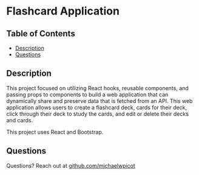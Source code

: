 # Flashcard Application 

## Table of Contents
* [Description](#description)
* [Questions](#questions)

## Description
This project focused on utilizing React hooks, reusable components, and passing props to components to build a web application that can dynamically share and preserve data that is fetched from an API. This web application allows users to create a flashcard deck, cards for their deck, click through their deck to study the cards, and edit or delete their decks and cards.

This project uses React and Bootstrap.

## Questions
Questions? Reach out at [github.com/michaelwpicot](github.com/michaelwpicot)
